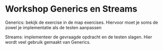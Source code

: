 # Workshop Generics en Streams

Generics: bekijk de exercise in de map exercises. Hiervoor moet je soms de zowel je implementatie als de testen aanpassen

Streams: implementeer de gevraagde opdracht en de testen slagen. Hier wordt veel gebruik gemaakt van Generics.